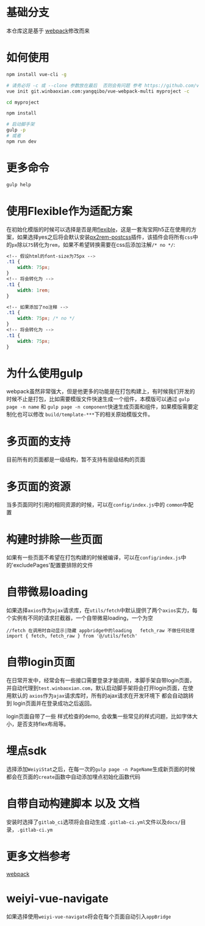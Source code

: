# 基础分支
本仓库这是基于 [webpack](https://github.com/vuejs-templates/webpack/tree/19ea95c82a84479f6ef5843e2ff3dca2b998c725)修改而来

# 如何使用
```bash
npm install vue-cli -g

# 请务必将 -c 或 --clone 参数放在最后  否则会有问题 参考 https://github.com/vuejs/vue-cli/issues/525
vue init git.winbaoxian.com:yangqibo/vue-webpack-multi myproject -c

cd myproject

npm install

# 启动脚手架
gulp -p 
# 或者
npm run dev
```

# 更多命令
```bash
gulp help
```

# 使用Flexible作为适配方案
在初始化模版的时候可以选择是否是用[flexible](https://github.com/amfe/article/issues/17)，这是一套淘宝网h5正在使用的方案，如果选择yes之后将会默认安装[px2rem-postcss](https://github.com/songsiqi/px2rem-postcss)插件，该插件会将所有`css`中的`px`除以`75`转化为`rem`，如果不希望转换需要在css后添加注解`/* no */`:
```css
<!-- 假设html的font-size为75px -->
.t1 {
    width: 75px; 
}
<!-- 将会转化为 -->
.t1 {
    width: 1rem;
}

<!-- 如果添加了no注释 -->
.t1 {
    width: 75px; /* no */
}
<!-- 将会转化为 -->
.t1 {
    width: 75px;
}
```

# 为什么使用gulp

webpack虽然非常强大，但是他更多的功能是在打包构建上，有时候我们开发的时候不止是打包，比如需要模版文件快速生成一个组件，本模版可以通过 `gulp page -n name` 和 `gulp page -n component`快速生成页面和组件，如果模版需要定制化也可以修改 `build/template-***`下的相关原始模版文件。

# 多页面的支持

目前所有的页面都是一级结构，暂不支持有层级结构的页面

# 多页面的资源

当多页面同时引用的相同资源的时候，可以在`config/index.js`中的 `common`中配置

# 构建时排除一些页面

如果有一些页面不希望在打包构建的时候被编译，可以在`config/index.js`中的'excludePages'配置要排除的文件

# 自带微易loading

如果选择`axios`作为`ajax`请求库，在`utils/fetch`中默认提供了两个`axios`实力，每个实例有不同的请求拦截器，一个自带微易loading，一个为空
```
//fetch 在调用时自动显示|隐藏 appbridge中的loading   fetch_raw 不做任何处理
import { fetch, fetch_raw } from '@/utils/fetch'
```

# 自带login页面

在日常开发中，经常会有一些接口需要登录才能调用，本脚手架自带login页面，并自动代理到`test.winbaoxian.com`，默认启动脚手架将会打开login页面，在使用默认的 `axios`作为`ajax`请求库时，所有的ajax请求在开发环境下 都会自动跳转到 login页面并在登录成功之后返回。

login页面自带了一些 样式检查的demo, 会收集一些常见的样式问题，比如字体大小，是否支持flex布局等。

# 埋点sdk

选择添加`WeiyiStat`之后，在每一次的`gulp page -n PageName`生成新页面的时候都会在页面的`create`函数中自动添加埋点初始化函数代码

# 自带自动构建脚本 以及 文档
安装时选择了`gitlab_ci`选项将会自动生成 `.gitlab-ci.yml`文件以及`docs/`目录，`.gitlab-ci.ym`

# 更多文档参考

[webpack](https://github.com/vuejs-templates/webpack/tree/19ea95c82a84479f6ef5843e2ff3dca2b998c725)

# weiyi-vue-navigate

如果选择使用`weiyi-vue-navigate`将会在每个页面自动引入`appBridge`

